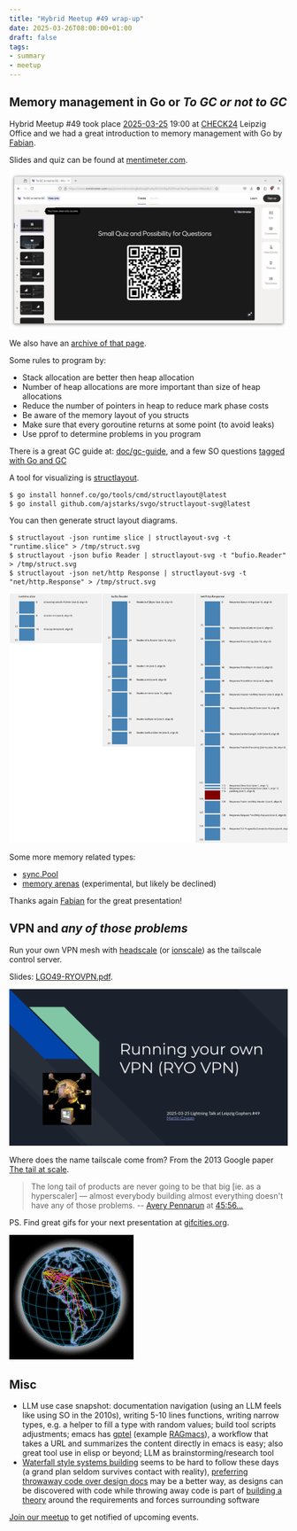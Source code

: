 ```yaml
---
title: "Hybrid Meetup #49 wrap-up"
date: 2025-03-26T08:00:00+01:00
draft: false
tags:
- summary
- meetup
---
```


## Memory management in Go or *To GC or not to GC*

Hybrid Meetup #49 took place
[2025-03-25](https://www.meetup.com/leipzig-golang/events/305626247) 19:00 at
[CHECK24](https://www.check24.de/) Leipzig Office and we had a great
introduction to memory management with Go by [Fabian](https://www.linkedin.com/in/fabian-g%C3%A4rtner-913584141/).

Slides and quiz can be found at
[mentimeter.com](https://www.mentimeter.com/app/presentation/alog8a9xsqj6hwbyi6t32m5qzh295rue/view?question=9bym8yfwp7c4).

[![](/images/meetup-49-menti-screenie-2025-03-25-231344.png)](https://www.mentimeter.com/app/presentation/alog8a9xsqj6hwbyi6t32m5qzh295rue/view?question=9bym8yfwp7c4)

We also have an [archive of that page](https://github.com/golang-leipzig/golang-leipzig.github.io/tree/source/static/downloads/meetup-49-mentimeter).

Some rules to program by:

* Stack allocation are better then heap allocation
* Number of heap allocations are more important than size of heap allocations
* Reduce the number of pointers in heap to reduce mark phase costs
* Be aware of the memory layout of you structs
* Make sure that every goroutine returns at some point (to avoid leaks)
* Use pprof to determine problems in you program

There is a great GC guide at: [doc/gc-guide](https://go.dev/doc/gc-guide), and
a few SO questions [tagged with Go and
GC](https://stackoverflow.com/questions/tagged/go%2bgarbage-collection?tab=Votes)

A tool for visualizing is [structlayout](https://github.com/dominikh/go-tools/tree/master/cmd/structlayout).

```
$ go install honnef.co/go/tools/cmd/structlayout@latest
$ go install github.com/ajstarks/svgo/structlayout-svg@latest
```

You can then generate struct layout diagrams.

```
$ structlayout -json runtime slice | structlayout-svg -t "runtime.slice" > /tmp/struct.svg
$ structlayout -json bufio Reader | structlayout-svg -t "bufio.Reader" > /tmp/struct.svg
$ structlayout -json net/http Response | structlayout-svg -t "net/http.Response" > /tmp/struct.svg
```

[![](/images/meetup-49-structlayout-combined.png)](/images/meetup-49-structlayout-combined.png)

Some more memory related types:

* [sync.Pool](https://pkg.go.dev/sync#Pool)
* [memory arenas](https://github.com/golang/go/issues/51317) (experimental, but likely be declined)

Thanks again [Fabian](https://www.linkedin.com/in/fabian-g%C3%A4rtner-913584141/) for the great presentation!

## VPN and *any of those problems*

Run your own VPN mesh with [headscale](https://headscale.net) (or
[ionscale](https://github.com/jsiebens/ionscale)) as the tailscale control
server.

Slides: [LGO49-RYOVPN.pdf](https://golangleipzig.space/downloads/LGO49-RYOVPN.pdf).

[![](/images/meetup-49-RYOVPN.png)](https://golangleipzig.space/downloads/LGO49-RYOVPN.pdf)


Where does the name tailscale come from? From the 2013 Google paper [The tail
at scale](https://dl.acm.org/doi/pdf/10.1145/2408776.2408794).

> The long tail of products are never going to be that big [ie. as a
> hyperscaler] &mdash; almost everybody building almost everything doesn't have
> any of those problems. -- [Avery Pennarun](https://apenwarr.ca/log/) at [45:56...](https://www.buzzsprout.com/1822302/episodes/9890092-tailscale-with-avery-pennarun-brad-fitzpatrick)

PS. Find great gifs for your next presentation at [gifcities.org](https://gifcities.org).

[![](/images/KWO2MF6TRNCGAYOSZWWDVHKBVELCZQV5.gif)](https://gifcities.org)


## Misc

* LLM use case snapshot: documentation navigation (using an LLM feels like
  using SO in the 2010s), writing 5-10 lines functions, writing narrow types,
e.g. a helper to fill a type with random values; build tool scripts
adjustments; emacs has [gptel](https://github.com/karthink/gptel) (example
[RAGmacs](https://www.youtube.com/watch?v=JHXG225oP8E)), a workflow that takes
a URL and summarizes the content directly in emacs is easy; also great tool use
in elisp or beyond; LLM as brainstorming/research tool
* [Waterfall style systems building](https://www.umsl.edu/~hugheyd/is6840/waterfall.html) seems to be hard to follow these days (a grand
  plan seldom survives contact with reality), [preferring throwaway code over
design
docs](https://softwaredoug.com/blog/2024/12/14/throwaway-prs-not-design-docs)
may be a better way, as designs can be discovered with code while throwing away
code is part of [building a theory](https://pages.cs.wisc.edu/~remzi/Naur.pdf)
around the requirements and forces surrounding software

[Join our meetup](https://www.meetup.com/de-DE/leipzig-golang/) to get notified of upcoming events.
